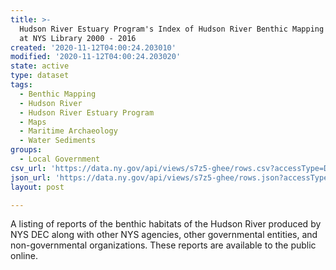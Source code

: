 ```yaml
---
title: >-
  Hudson River Estuary Program's Index of Hudson River Benthic Mapping Reports
  at NYS Library 2000 - 2016
created: '2020-11-12T04:00:24.203010'
modified: '2020-11-12T04:00:24.203020'
state: active
type: dataset
tags:
  - Benthic Mapping
  - Hudson River
  - Hudson River Estuary Program
  - Maps
  - Maritime Archaeology
  - Water Sediments
groups:
  - Local Government
csv_url: 'https://data.ny.gov/api/views/s7z5-ghee/rows.csv?accessType=DOWNLOAD'
json_url: 'https://data.ny.gov/api/views/s7z5-ghee/rows.json?accessType=DOWNLOAD'
layout: post

---
```

A listing of reports of the benthic habitats of the Hudson River produced by NYS DEC along with other NYS agencies, other governmental entities, and non-governmental organizations. These reports are available to the public online.
